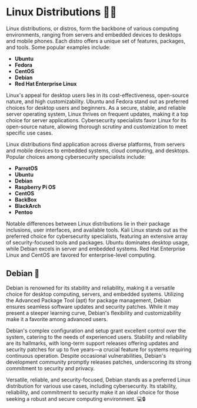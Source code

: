 # Linux Distributions 🐧🌐

Linux distributions, or distros, form the backbone of various computing environments, ranging from servers and embedded devices to desktops and mobile phones. Each distro offers a unique set of features, packages, and tools. Some popular examples include:

- **Ubuntu**
- **Fedora**
- **CentOS**
- **Debian**
- **Red Hat Enterprise Linux**

Linux's appeal for desktop users lies in its cost-effectiveness, open-source nature, and high customizability. Ubuntu and Fedora stand out as preferred choices for desktop users and beginners. As a secure, stable, and reliable server operating system, Linux thrives on frequent updates, making it a top choice for server applications. Cybersecurity specialists favor Linux for its open-source nature, allowing thorough scrutiny and customization to meet specific use cases.

Linux distributions find application across diverse platforms, from servers and mobile devices to embedded systems, cloud computing, and desktops. Popular choices among cybersecurity specialists include:

- **ParrotOS**
- **Ubuntu**
- **Debian**
- **Raspberry Pi OS**
- **CentOS**
- **BackBox**
- **BlackArch**
- **Pentoo**

Notable differences between Linux distributions lie in their package inclusions, user interfaces, and available tools. Kali Linux stands out as the preferred choice for cybersecurity specialists, featuring an extensive array of security-focused tools and packages. Ubuntu dominates desktop usage, while Debian excels in server and embedded systems. Red Hat Enterprise Linux and CentOS are favored for enterprise-level computing.

## Debian 🚀

Debian is renowned for its stability and reliability, making it a versatile choice for desktop computing, servers, and embedded systems. Utilizing the Advanced Package Tool (apt) for package management, Debian ensures seamless software updates and security patches. While it may present a steeper learning curve, Debian's flexibility and customizability make it a favorite among advanced users.

Debian's complex configuration and setup grant excellent control over the system, catering to the needs of experienced users. Stability and reliability are its hallmarks, with long-term support releases offering updates and security patches for up to five years—a crucial feature for systems requiring continuous operation. Despite occasional vulnerabilities, Debian's development community promptly releases patches, underscoring its strong commitment to security and privacy.

Versatile, reliable, and security-focused, Debian stands as a preferred Linux distribution for various use cases, including cybersecurity. Its stability, reliability, and commitment to security make it an ideal choice for those seeking a robust and secure computing environment. 💻🔒
